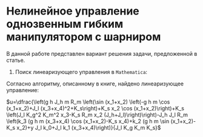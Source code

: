 # Нелинейное управление однозвенным гибким манипулятором с шарниром

В данной работе представлен вариант решения задачи, предложенной в статье.

1. Поиск линеаризующего управления в `Mathematica`:

Согласно алгоритму, описанному в книге, найдено линеаризующее управление:

$u=\dfrac{\left(g h J_h m R_m \left(\sin (x_1+x_2) \left(-g h m \cos (x_1+x_2)+J_l (x_3+x_4)^2+K_s\right)+K_s x_2 \cos (x_1+x_2)\right)+K_s \left(J_l K_g^2 K_m^2 x_3-K_s R_m x_2 (J_h+J_l)\right)\right)-J_h J_l R_m \left(k_3 (g h m (x_3+x_4) \cos (x_1+x_2)-K_s x_4)+k_2 (g h m \sin (x_1+x_2)-K_s x_2)+y J_l k_0+J_l k_1 (x_3+x_4)\right)}{J_l K_g K_m K_s}$